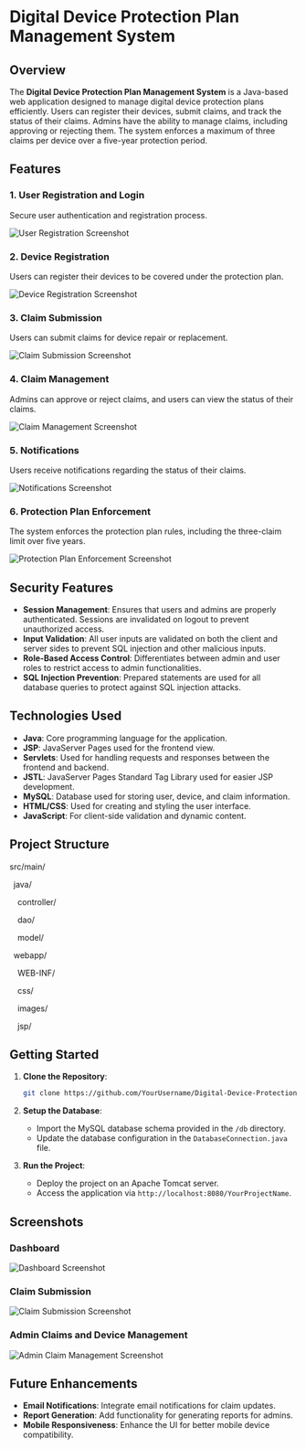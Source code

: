 # Digital Device Protection Plan Management System

## Overview

The **Digital Device Protection Plan Management System** is a Java-based web application designed to manage digital device protection plans efficiently. Users can register their devices, submit claims, and track the status of their claims. Admins have the ability to manage claims, including approving or rejecting them. The system enforces a maximum of three claims per device over a five-year protection period.

## Features

### 1. User Registration and Login
Secure user authentication and registration process.

![User Registration Screenshot](images/user_registration.png)  


### 2. Device Registration
Users can register their devices to be covered under the protection plan.

![Device Registration Screenshot](images/device_registration.png)  


### 3. Claim Submission
Users can submit claims for device repair or replacement.

![Claim Submission Screenshot](images/claim_submission.png)  


### 4. Claim Management
Admins can approve or reject claims, and users can view the status of their claims.

![Claim Management Screenshot](images/claim_management.png)  


### 5. Notifications
Users receive notifications regarding the status of their claims.

![Notifications Screenshot](images/notifications.png)  


### 6. Protection Plan Enforcement
The system enforces the protection plan rules, including the three-claim limit over five years.

![Protection Plan Enforcement Screenshot](images/protection_plan_enforcement.png)  


## Security Features

- **Session Management**: Ensures that users and admins are properly authenticated. Sessions are invalidated on logout to prevent unauthorized access.
- **Input Validation**: All user inputs are validated on both the client and server sides to prevent SQL injection and other malicious inputs.
- **Role-Based Access Control**: Differentiates between admin and user roles to restrict access to admin functionalities.
- **SQL Injection Prevention**: Prepared statements are used for all database queries to protect against SQL injection attacks.

## Technologies Used

- **Java**: Core programming language for the application.
- **JSP**: JavaServer Pages used for the frontend view.
- **Servlets**: Used for handling requests and responses between the frontend and backend.
- **JSTL**: JavaServer Pages Standard Tag Library used for easier JSP development.
- **MySQL**: Database used for storing user, device, and claim information.
- **HTML/CSS**: Used for creating and styling the user interface.
- **JavaScript**: For client-side validation and dynamic content.

## Project Structure
src/main/


  &ensp;java/

  
  &emsp;controller/

  
  &emsp;dao/

  
  &emsp;model/

  
 &ensp;webapp/


  &emsp;WEB-INF/

  
  &emsp;css/

  
  &emsp;images/

  
  &emsp;jsp/

## Getting Started

1. **Clone the Repository**: 
    ```bash
    git clone https://github.com/YourUsername/Digital-Device-Protection-Plan-Management-System.git
    ```

2. **Setup the Database**: 
   - Import the MySQL database schema provided in the `/db` directory.
   - Update the database configuration in the `DatabaseConnection.java` file.

3. **Run the Project**:
   - Deploy the project on an Apache Tomcat server.
   - Access the application via `http://localhost:8080/YourProjectName`.

## Screenshots

### Dashboard
![Dashboard Screenshot](images/dashboard.png)  


### Claim Submission
![Claim Submission Screenshot](images/claim_submission.png)  


### Admin Claims and Device Management
![Admin Claim Management Screenshot](images/admin_claim_management..png)  


## Future Enhancements

- **Email Notifications**: Integrate email notifications for claim updates.
- **Report Generation**: Add functionality for generating reports for admins.
- **Mobile Responsiveness**: Enhance the UI for better mobile device compatibility.
